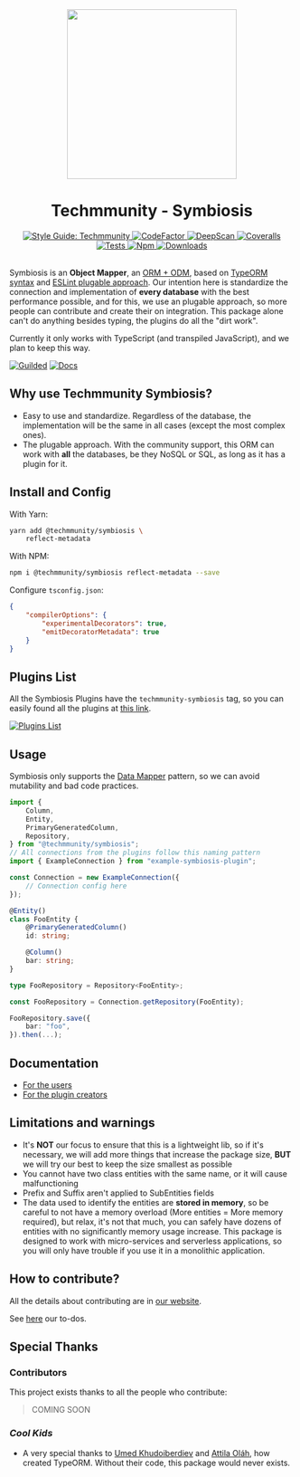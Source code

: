 <div align="center">
	<img src="https://github.com/techmmunity/symbiosis/raw/master/resources/logo.gif" width="300" height="300">
</div>

<div align="center">

# Techmmunity - Symbiosis

<a href="https://github.com/techmmunity/eslint-config">
	<img src="https://img.shields.io/badge/style%20guide-Techmmunity-01d2ce?style=flat" alt="Style Guide: Techmmunity">
</a>
<a href="https://www.codefactor.io/repository/github/techmmunity/symbiosis">
	<img src="https://www.codefactor.io/repository/github/techmmunity/symbiosis/badge" alt="CodeFactor">
</a>
<a href="https://deepscan.io/dashboard#view=project&tid=13883&pid=18404&bid=449722">
	<img src="https://deepscan.io/api/teams/13883/projects/18404/branches/449722/badge/grade.svg" alt="DeepScan">
</a>
<a href="https://coveralls.io/github/techmmunity/symbiosis?branch=master">
	<img src="https://coveralls.io/repos/github/techmmunity/symbiosis/badge.svg?branch=master" alt="Coveralls">
</a>
<a href="https://github.com/techmmunity/symbiosis/actions/workflows/coverage.yml">
	<img src="https://github.com/techmmunity/symbiosis/actions/workflows/coverage.yml/badge.svg" alt="Tests">
</a>
<a href="https://www.npmjs.com/package/@techmmunity/symbiosis">
	<img src="https://img.shields.io/npm/v/@techmmunity/symbiosis.svg?color=CC3534" alt="Npm">
</a>
<a href="https://www.npmjs.com/package/@techmmunity/symbiosis">
	<img src="https://img.shields.io/npm/dw/@techmmunity/symbiosis.svg" alt="Downloads">
</a>

<br>
<br>

</div>

Symbiosis is an **Object Mapper**, an [ORM + ODM](https://medium.com/spidernitt/orm-and-odm-a-brief-introduction-369046ec57eb), based on [TypeORM syntax](https://github.com/typeorm/typeorm) and [ESLint plugable approach](https://eslint.org/). Our intention here is standardize the connection and implementation of **every database** with the best performance possible, and for this, we use an plugable approach, so more people can contribute and create their on integration. This package alone can't do anything besides typing, the plugins do all the "dirt work".

Currently it only works with TypeScript (and transpiled JavaScript), and we plan to keep this way.

[![Guilded](https://img.shields.io/badge/guilded-F5C400?style=for-the-badge&labelColor=F5C400&logo=guilded&logoColor=111820)](https://guilded.gg/techmmunity)
[![Docs](https://img.shields.io/badge/documentation-111820?style=for-the-badge&labelColor=111820)](https://symbiosis.techmmunity.com.br)

## Why use Techmmunity Symbiosis?

- Easy to use and standardize. Regardless of the database, the implementation will be the same in all cases (except the most complex ones).
- The plugable approach. With the community support, this ORM can work with **all** the databases, be they NoSQL or SQL, as long as it has a plugin for it.

## Install and Config

With Yarn:

```sh
yarn add @techmmunity/symbiosis \
	reflect-metadata
```

With NPM:

```sh
npm i @techmmunity/symbiosis reflect-metadata --save
```

Configure `tsconfig.json`:

```json
{
	"compilerOptions": {
		"experimentalDecorators": true,
		"emitDecoratorMetadata": true
	}
}
```

## Plugins List

All the Symbiosis Plugins have the `techmmunity-symbiosis` tag, so you can easily found all the plugins at [this link](https://www.npmjs.com/search?q=keywords:techmmunity-symbiosis).

[![Plugins List](https://img.shields.io/badge/plugins%20list-CB3837?style=for-the-badge&labelColor=CB3837)](https://www.npmjs.com/search?q=keywords:techmmunity-symbiosis)

## Usage

Symbiosis only supports the [Data Mapper](https://en.wikipedia.org/wiki/Data_mapper_pattern) pattern, so we can avoid mutability and bad code practices.

```ts
import {
	Column,
	Entity,
	PrimaryGeneratedColumn,
	Repository,
} from "@techmmunity/symbiosis";
// All connections from the plugins follow this naming pattern
import { ExampleConnection } from "example-symbiosis-plugin";

const Connection = new ExampleConnection({
	// Connection config here
});

@Entity()
class FooEntity {
	@PrimaryGeneratedColumn()
	id: string;

	@Column()
	bar: string;
}

type FooRepository = Repository<FooEntity>;

const FooRepository = Connection.getRepository(FooEntity);

FooRepository.save({
	bar: "foo",
}).then(...);
```

## Documentation

- [For the users](https://symbiosis.techmmunity.com.br)
- [For the plugin creators](https://symbiosis.techmmunity.com.br/docs/create-plugin/first-steps)

## Limitations and warnings

- It's **NOT** our focus to ensure that this is a lightweight lib, so if it's necessary, we will add more things that increase the package size, **BUT** we will try our best to keep the size smallest as possible
- You cannot have two class entities with the same name, or it will cause malfunctioning
- Prefix and Suffix aren't applied to SubEntities fields
- The data used to identify the entities are **stored in memory**, so be careful to not have a memory overload (More entities = More memory required), but relax, it's not that much, you can safely have dozens of entities with no significantly memory usage increase. This package is designed to work with micro-services and serverless applications, so you will only have trouble if you use it in a monolithic application.

## How to contribute?

All the details about contributing are in [our website](https://symbiosis.techmmunity.com.br).

See [here](https://github.com/techmmunity/symbiosis/blob/master/TODO.md) our to-dos.

## Special Thanks

### Contributors

This project exists thanks to all the people who contribute:

> COMING SOON

### _Cool Kids_

- A very special thanks to [Umed Khudoiberdiev](https://github.com/pleerock) and [Attila Oláh](https://github.com/NoNameProvided), how created TypeORM. Without their code, this package would never exists.
